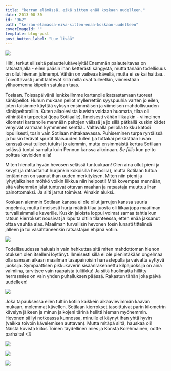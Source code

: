 ```yaml
---
title: "kerran elämässä, eikä sitten enää koskaan uudelleen."
date: 2013-08-30
id: "962"
path: "kerran-elamassa-eika-sitten-enaa-koskaan-uudelleen"
coverImageId: ""
template: blog-post
post_button_label: "Lue lisää"
---
```


[![](/images/iltalenkki_.jpg)](http://1.bp.blogspot.com/-EQP-XqTPhvw/UiCUuEpRxwI/AAAAAAAAGvE/Le1PYlSFVTU/s1600/iltalenkki_.jpg)

Hihi, terkut eiliseltä palauttelukävelyltä! Enemmän palauteltavaa on ratsastajalla - eilen pääsin ihan ketterästi sängystä, mutta tänään todellisuus on ollut hieman julmempi. Vähän on vaikeaa kävellä, mutta ei se kai haittaa.. Toivottavasti jumit lähtevät sillä millä ovat tulleetkin, viimeistään ylihuomenna kiipeän satulaan taas.

Tosiaan. Toissapäivänä lenkkeilimme kartanolle katsastamaan tuoreet sänkipellot. Huhun mukaan pellot myllerrettiin syyspuuhia varten jo eilen, joten taisimme käyttää syksyn ensimmäisen ja viimeisen mahdollisuuden sänkipeltoralliin. Kuten allaolevista kuvista voidaan huomata, tilaa oli vähintään tarpeeksi (jopa Sotilaalle). Ilmeisesti vähän liikaakin - viimeinen kilometri kartanolle mennään peltojen välissä ja jo sillä pätkällä kuskin kädet venyivät varmaan kymmenen senttiä.. Valtavalla pellolla tolkku katosi lopullisesti, tosin vain Sotilaan mittakaavassa. Puhiseminen turpa ryntäissä ja huisin terävät spurtit tilaisuuden tullen (ja tottakai pelkästään luvan kanssa) ovat tulleet tutuksi jo aiemmin, mutta ensimmäistä kertaa Sotilaan selässä tuntui samalta kuin Pennun kanssa aikoinaan. *Se fiilis* kun pelto polttaa kavioiden alla!

Miten hienolta hyvän hevosen selässä tuntuukaan! Olen aina ollut pieni ja kevyt (ja ratsastanut hurjankin kokoisilla hevosilla), mutta Sotilaan tultua lentäminen on saanut ihan uuden merkityksen. Miten niin pieni ja lyhytjalkainen möhkö voikin liikkua niin helposti! Mitä kovempaa mennään, sitä vähemmän jalat tuntuvat ottavan maahan ja ratsastaja muuttuu ihan painottomaksi. Ja silti jarrut toimivat. Ainakin aluksi..

Koskaan aiemmin Sotilaan kanssa ei ole ollut jarrujen kanssa suuria ongelmia, mutta ilmeisesti hurja määrä tilaa juosta oli liikaa jopa maailman turvallisimmalle kaverille. Kuskin jaloista loppui voimat samaa tahtia kun ratsun kierrokset nousivat ja lopulta oltiin tilanteessa, etten enää jaksanut ottaa vauhtia alas. Maailman turvallisin hevonen tosin lunasti tittelinsä jälleen ja toi väsähtäneenkin ratsastajan ehjänä kotiin.

[![](/images/monte7.jpg)](http://1.bp.blogspot.com/-zyXyuwH07k8/UiCUuuJZLdI/AAAAAAAAGvI/xK4jnNxBimI/s1600/monte7.jpg)

Todellisuudessa haluaisin vain hehkuttaa sitä miten mahdottoman hienon otuksen olen itselleni löytänyt. Ilmeisesti sillä ei ole pienintäkään ongelmaa olla samaan aikaan maailman tasapainoisin harrastepulla ja vaivatta syttyvä juoksija. Sympaattisen pikkukaverin sisäänrakennettu kilpajuoksija on aina valmiina, tarvitsee vain raapaista tulitikku! Ja siitä huolimatta hillitty herrasmies on vain yhden puhalluksen päässä. Rakastun tähän joka päivä uudelleen!

[![](/images/monte6.jpg)](http://1.bp.blogspot.com/-3B21Q7lJZ1s/UiCUsJWoOEI/AAAAAAAAGu0/5yU_AayiaYQ/s1600/monte6.jpg)

Joka tapauksessa eilen tultiin kotiin kaikkein aikaavievimmän kaavan mukaan, molemmat kävellen. Sotilaan kierrokset tasoittuivat parin kilometrin kävelyn jälkeen ja minun jalkojeni tärinä hellitti hieman myöhemmin. Hevonen säilyi notkeassa kunnossa, minulle ei käynyt ihan yhtä hyvin (vaikka toivoin kävelemisen auttavan). Mutta mitäpä siitä, hauskaa oli! Näistä kuvista kiitos Toinen täydellinen mies ja Konsta Kolehmainen, ootte parhaita! <3

[![](/images/monte8.JPG)](http://2.bp.blogspot.com/-h43LVYpX7i8/UiCyg4eCFAI/AAAAAAAAGvs/5mcmN_hY-M0/s1600/monte8.JPG)

[![](/images/monte1_.jpg)](http://3.bp.blogspot.com/-TVqCz4yCw3A/UiCUtVkXmzI/AAAAAAAAGu8/ACzw1BuGZHo/s1600/monte1_.jpg)

[![](/images/ak.jpg)](http://4.bp.blogspot.com/-KQNMGzlsXH8/UiClKAcekzI/AAAAAAAAGvc/wt_xk7Mm3us/s1600/ak.jpg)
